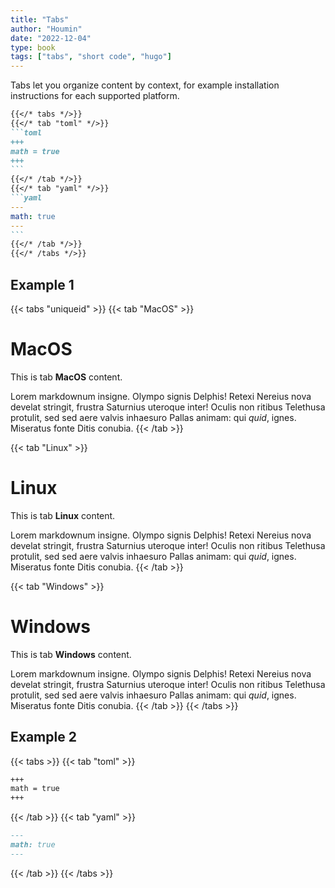 ```yaml
---
title: "Tabs"
author: "Houmin"
date: "2022-12-04"
type: book
tags: ["tabs", "short code", "hugo"]
---
```


Tabs let you organize content by context, for example installation instructions for each supported platform.

<!--more-->

````markdown
{{</* tabs */>}}
{{</* tab "toml" */>}}
```toml
+++
math = true
+++
```
{{</* /tab */>}}
{{</* tab "yaml" */>}}
```yaml
---
math: true
---
```
{{</* /tab */>}}
{{</* /tabs */>}}
````

## Example 1

{{< tabs "uniqueid" >}}
{{< tab "MacOS" >}}
# MacOS

This is tab **MacOS** content.

Lorem markdownum insigne. Olympo signis Delphis! Retexi Nereius nova develat
stringit, frustra Saturnius uteroque inter! Oculis non ritibus Telethusa
protulit, sed sed aere valvis inhaesuro Pallas animam: qui _quid_, ignes.
Miseratus fonte Ditis conubia.
{{< /tab >}}

{{< tab "Linux" >}}

# Linux

This is tab **Linux** content.

Lorem markdownum insigne. Olympo signis Delphis! Retexi Nereius nova develat
stringit, frustra Saturnius uteroque inter! Oculis non ritibus Telethusa
protulit, sed sed aere valvis inhaesuro Pallas animam: qui _quid_, ignes.
Miseratus fonte Ditis conubia.
{{< /tab >}}

{{< tab "Windows" >}}

# Windows

This is tab **Windows** content.

Lorem markdownum insigne. Olympo signis Delphis! Retexi Nereius nova develat
stringit, frustra Saturnius uteroque inter! Oculis non ritibus Telethusa
protulit, sed sed aere valvis inhaesuro Pallas animam: qui _quid_, ignes.
Miseratus fonte Ditis conubia.
{{< /tab >}}
{{< /tabs >}}

## Example 2

{{< tabs >}}
{{< tab "toml" >}}
```md
+++
math = true
+++
```
{{< /tab >}}
{{< tab "yaml" >}}
```md
---
math: true
---
```
{{< /tab >}}
{{< /tabs >}}